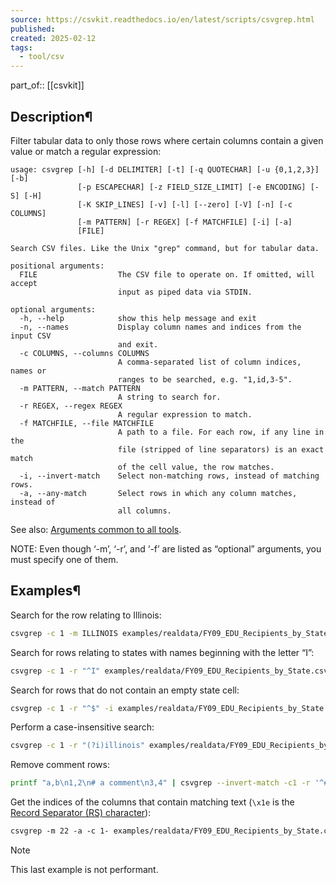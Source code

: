 ```yaml
---
source: https://csvkit.readthedocs.io/en/latest/scripts/csvgrep.html
published: 
created: 2025-02-12
tags:
  - tool/csv
---
```

part_of:: [[csvkit]]
## Description¶

Filter tabular data to only those rows where certain columns contain a given value or match a regular expression:

```none
usage: csvgrep [-h] [-d DELIMITER] [-t] [-q QUOTECHAR] [-u {0,1,2,3}] [-b]
               [-p ESCAPECHAR] [-z FIELD_SIZE_LIMIT] [-e ENCODING] [-S] [-H]
               [-K SKIP_LINES] [-v] [-l] [--zero] [-V] [-n] [-c COLUMNS]
               [-m PATTERN] [-r REGEX] [-f MATCHFILE] [-i] [-a]
               [FILE]

Search CSV files. Like the Unix "grep" command, but for tabular data.

positional arguments:
  FILE                  The CSV file to operate on. If omitted, will accept
                        input as piped data via STDIN.

optional arguments:
  -h, --help            show this help message and exit
  -n, --names           Display column names and indices from the input CSV
                        and exit.
  -c COLUMNS, --columns COLUMNS
                        A comma-separated list of column indices, names or
                        ranges to be searched, e.g. "1,id,3-5".
  -m PATTERN, --match PATTERN
                        A string to search for.
  -r REGEX, --regex REGEX
                        A regular expression to match.
  -f MATCHFILE, --file MATCHFILE
                        A path to a file. For each row, if any line in the
                        file (stripped of line separators) is an exact match
                        of the cell value, the row matches.
  -i, --invert-match    Select non-matching rows, instead of matching rows.
  -a, --any-match       Select rows in which any column matches, instead of
                        all columns.
```

See also: [Arguments common to all tools](https://csvkit.readthedocs.io/en/latest/common_arguments.html).

NOTE: Even though ‘-m’, ‘-r’, and ‘-f’ are listed as “optional” arguments, you must specify one of them.

## Examples¶

Search for the row relating to Illinois:

```bash
csvgrep -c 1 -m ILLINOIS examples/realdata/FY09_EDU_Recipients_by_State.csv
```

Search for rows relating to states with names beginning with the letter “I”:

```bash
csvgrep -c 1 -r "^I" examples/realdata/FY09_EDU_Recipients_by_State.csv
```

Search for rows that do not contain an empty state cell:

```bash
csvgrep -c 1 -r "^$" -i examples/realdata/FY09_EDU_Recipients_by_State.csv
```

Perform a case-insensitive search:

```bash
csvgrep -c 1 -r "(?i)illinois" examples/realdata/FY09_EDU_Recipients_by_State.csv
```

Remove comment rows:

```bash
printf "a,b\n1,2\n# a comment\n3,4" | csvgrep --invert-match -c1 -r '^#'
```

Get the indices of the columns that contain matching text (`\x1e` is the [Record Separator (RS) character](https://en.wikipedia.org/wiki/C0_and_C1_control_codes#Field_separators)):

```default
csvgrep -m 22 -a -c 1- examples/realdata/FY09_EDU_Recipients_by_State.csv | csvformat -M $'\x1e' | xargs -d $'\x1e' -n1 sh -c 'echo $0 | csvcut -n' | grep 22
```

Note

This last example is not performant.